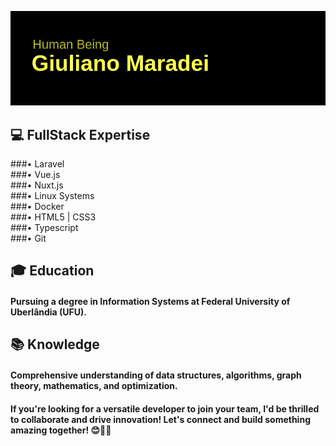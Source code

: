 ![Cabeçalho](https://github.com/giulianomaradei/giulianomaradei/blob/cb68875d1742dc32a3f94c9249a0e17cd51a8d86/header.png)


## 💻 FullStack Expertise
 ###• Laravel<br />
 ###• Vue.js<br />
 ###• Nuxt.js<br />
 ###• Linux Systems <br />
 ###• Docker<br />
 ###• HTML5 | CSS3<br />
 ###• Typescript<br />
 ###• Git<br />

## 🎓 Education
#### Pursuing a degree in Information Systems at Federal University of Uberlândia (UFU).

## 📚 Knowledge
#### Comprehensive understanding of data structures, algorithms, graph theory, mathematics, and optimization.

#### If you're looking for a versatile developer to join your team, I'd be thrilled to collaborate and drive innovation! Let's connect and build something amazing together! 😊👨‍💻

